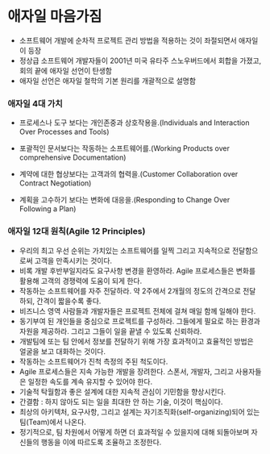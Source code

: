 # 애자일 마음가짐

- 소프트웨어 개발에 순차적 프로젝트 관리 방법을 적용하는 것이 좌절되면서 애자일이 등장
- 정상급 소프트웨어 개발자들이 2001년 미국 유타주 스노우버드에서 회합을 가졌고, 회의 끝에 애자일 선언이 탄생함
- 애자일 선언은 애자일 철학의 기본 원리를 개괄적으로 설명함



### 애자일 4대 가치

- 프로세스나 도구 보다는 개인존중과 상호작용을.(Individuals and Interaction Over Processes and Tools)

- 포괄적인 문서보다는 작동하는 소프트웨어를.(Working Products over comprehensive Documentation)
- 계약에 대한 협상보다는 고객과의 협력을.(Customer Collaboration over Contract Negotiation)
- 계획을 고수하기 보다는 변화에 대응을.(Responding to Change Over Following a Plan)



### 애자일 12대 원칙(Agile 12 Principles)

- 우리의 최고 우선 순위는 가치있는 소프트웨어를 일찍 그리고 지속적으로 전달함으로써 고객을 만족시키는 것이다.
- 비록 개발 후반부일지라도 요구사항 변경을 환영하라. Agile 프로세스들은 변화를 활용해 고객의 경쟁력에 도움이 되게 한다.
- 작동하는 소프트웨어를 자주 전달하라. 약 2주에서 2개월의 정도의 간격으로 전달하되, 간격이 짧을수록 좋다.
- 비즈니스 영역 사람들과 개발자들은 프로젝트 전체에 걸쳐 매일 함께 일해야 한다.
- 동기부여 된 개인들을 중심으로 프로젝트를 구성하라. 그들에게 필요로 하는 환경과 자원을 제공하라. 그리고 그들이 일을 끝낼 수 있도록 신뢰하라.
- 개발팀에 또는 팀 안에서 정보를 전달하기 위해 가장 효과적이고 효율적인 방법은 얼굴을 보고 대화하는 것이다.
- 작동하는 소프트웨어가 진척 측정의 주된 척도이다.
- Agile 프로세스들은 지속 가능한 개발을 장려한다. 스폰서, 개발자, 그리고 사용자들은 일정한 속도를 계속 유지할 수 있어야 한다.
- 기술적 탁월함과 좋은 설계에 대한 지속적 관심이 기민함을 향상시킨다.
- 간결함 : 하지 않아도 되는 일을 최대한 안 하는 기술, 이것이 핵심이다.
- 최상의 아키텍처, 요구사항, 그리고 설계는 자기조직화(self-organizing)되어 있는 팀(Team)에서 나온다.
- 정기적으로, 팀 차원에서 어떻게 하면 더 효과적일 수 있을지에 대해 되돌아보며 자신들의 행동을 이에 따르도록 조율하고 조정한다.





